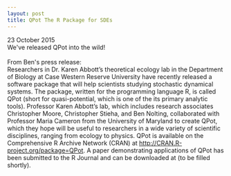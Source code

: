 ```yaml
---
layout: post
title: QPot The R Package for SDEs
---
```


23 October 2015
<br>
We've released QPot into the wild!  
<br>
From Ben's press release:
<br>
Researchers in Dr. Karen Abbott’s theoretical ecology lab in the Department of Biology at Case Western Reserve University have recently released a software package that will help scientists studying stochastic dynamical systems. The package, written for the programming language R, is called QPot (short for quasi-potential, which is one of the its primary analytic tools). Professor Karen Abbott’s lab, which includes research associates Christopher Moore, Christopher Stieha, and Ben Nolting, collaborated with Professor Maria Cameron from the University of Maryland to create QPot, which they hope will be useful to researchers in a wide variety of scientific disciplines, ranging from ecology to physics. QPot is available on the Comprehensive R Archive Network (CRAN) at <a href="http://CRAN.R-project.org/package=QPot">http://CRAN.R-project.org/package=QPot</a>. A paper demonstrating applications of QPot has been submitted to the R Journal and can be downloaded at (to be filled shortly).
<br>
<br>

